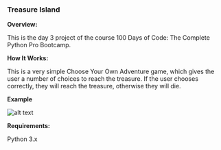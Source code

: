 ### **Treasure Island**

**Overview:**

This is the day 3 project of the course 100 Days of Code: The Complete Python Pro Bootcamp.

**How It Works:**

This is a very simple Choose Your Own Adventure game, which gives the user a number of choices to reach the treasure. If the user chooses correctly, they will reach the treasure, otherwise they will die.

**Example**

![alt text]()

**Requirements:**

Python 3.x
